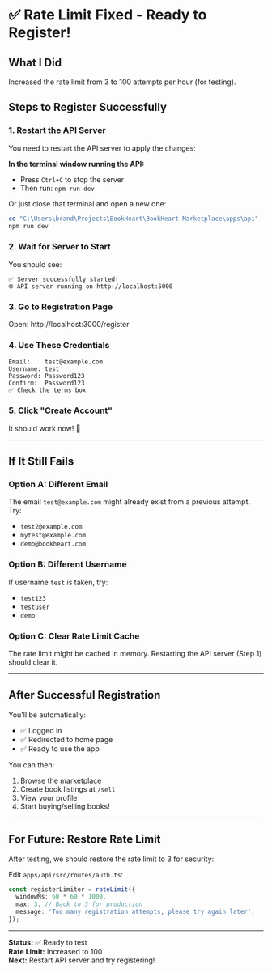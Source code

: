 # ✅ Rate Limit Fixed - Ready to Register!

## What I Did
Increased the rate limit from 3 to 100 attempts per hour (for testing).

## Steps to Register Successfully

### 1. **Restart the API Server**
You need to restart the API server to apply the changes:

**In the terminal window running the API:**
- Press `Ctrl+C` to stop the server
- Then run: `npm run dev`

Or just close that terminal and open a new one:
```powershell
cd "C:\Users\brand\Projects\BookHeart\BookHeart Marketplace\apps\api"
npm run dev
```

### 2. **Wait for Server to Start**
You should see:
```
✅ Server successfully started!
🌐 API server running on http://localhost:5000
```

### 3. **Go to Registration Page**
Open: http://localhost:3000/register

### 4. **Use These Credentials**
```
Email:    test@example.com
Username: test
Password: Password123
Confirm:  Password123
✅ Check the terms box
```

### 5. **Click "Create Account"**
It should work now! 🎉

---

## If It Still Fails

### Option A: Different Email
The email `test@example.com` might already exist from a previous attempt. Try:
- `test2@example.com`
- `mytest@example.com`
- `demo@bookheart.com`

### Option B: Different Username
If username `test` is taken, try:
- `test123`
- `testuser`
- `demo`

### Option C: Clear Rate Limit Cache
The rate limit might be cached in memory. Restarting the API server (Step 1) should clear it.

---

## After Successful Registration

You'll be automatically:
- ✅ Logged in
- ✅ Redirected to home page
- ✅ Ready to use the app

You can then:
1. Browse the marketplace
2. Create book listings at `/sell`
3. View your profile
4. Start buying/selling books!

---

## For Future: Restore Rate Limit

After testing, we should restore the rate limit to 3 for security:

Edit `apps/api/src/routes/auth.ts`:
```typescript
const registerLimiter = rateLimit({
  windowMs: 60 * 60 * 1000,
  max: 3, // Back to 3 for production
  message: 'Too many registration attempts, please try again later',
});
```

---

**Status:** ✅ Ready to test  
**Rate Limit:** Increased to 100  
**Next:** Restart API server and try registering!
